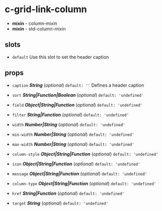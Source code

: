 # c-grid-link-column 


- **mixin** - column-mixin 
- **mixin** - std-column-mixin 

## slots 
- `default` Use this slot to set the header caption 

## props 
- `caption` ***String*** (*optional*) `default: ''` 
Defines a header caption 

- `sort` ***String|Function|Boolean*** (*optional*) `default: 'undefined'` 
- `field` ***Object|String|Function*** (*optional*) `default: 'undefined'` 
- `filter` ***String|Function*** (*optional*) `default: 'undefined'` 
- `width` ***Number|String*** (*optional*) `default: 'undefined'` 
- `min-width` ***Number|String*** (*optional*) `default: 'undefined'` 
- `max-width` ***Number|String*** (*optional*) `default: 'undefined'` 
- `column-style` ***Object|String|Function*** (*optional*) `default: 'undefined'` 
- `icon` ***Object|String|Function*** (*optional*) `default: 'undefined'` 
- `message` ***Object|String|Function*** (*optional*) `default: 'undefined'` 
- `column-type` ***Object|String|Function*** (*optional*) `default: 'undefined'` 
- `href` ***String|Function*** (*optional*) `default: 'undefined'` 
- `target` ***String*** (*optional*) `default: 'undefined'` 




